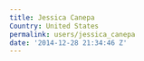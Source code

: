```yaml
---
title: Jessica Canepa
Country: United States
permalink: users/jessica_canepa
date: '2014-12-28 21:34:46 Z'
---
```


